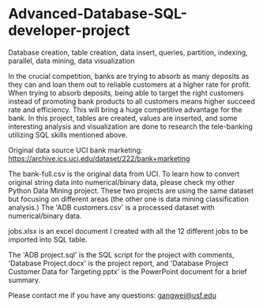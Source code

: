 # Advanced-Database-SQL-developer-project
Database creation, table creation, data insert, queries, partition, indexing, parallel, data mining, data visualization

In the crucial competition, banks are trying to absorb as many deposits as they can and loan them out to reliable customers at a higher rate for profit. When trying to absorb deposits, being able to target the right customers instead of promoting bank products to all customers means higher succeed rate and efficiency. This will bring a huge competitive advantage for the bank. In this project, tables are created, values are inserted, and some interesting analysis and visualization are done to research the tele-banking utilizing SQL skills mentioned above.

Original data source UCI bank marketing: https://archive.ics.uci.edu/dataset/222/bank+marketing

The bank-full.csv is the original data from UCI. To learn how to convert original string data into numerical/binary data, please check my other Python Data Mining project. These two projects are using the same dataset but focusing on different areas (the other one is data mining classification analysis.) The 'ADB customers.csv' is a processed dataset with numerical/binary data.

jobs.xlsx is an excel document I created with all the 12 different jobs to be imported into SQL table.

The 'ADB project.sql' is the SQL script for the project with comments, 'Database Project.docx' is the project report, and 'Database Project Customer Data for Targeting.pptx' is the PowerPoint document for a brief summary.

Please contact me if you have any questions: gangwei@usf.edu
